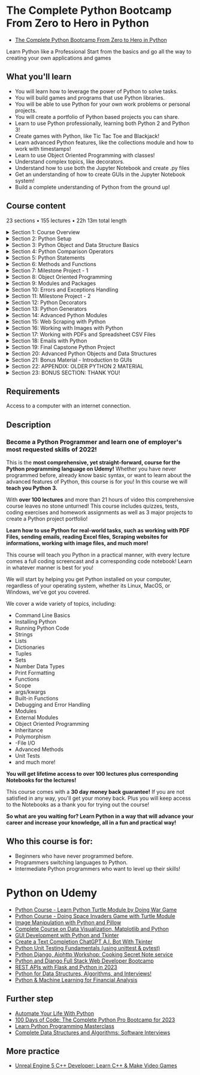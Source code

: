 # The Complete Python Bootcamp From Zero to Hero in Python

- [The Complete Python Bootcamp From Zero to Hero in Python](https://www.udemy.com/course/complete-python-bootcamp/)

Learn Python like a Professional Start from the basics and go all the way to creating your own applications and games

##  What you'll learn
-   You will learn how to leverage the power of Python to solve tasks.
-   You will build games and programs that use Python libraries.
-   You will be able to use Python for your own work problems or personal projects.
-   You will create a portfolio of Python based projects you can share.
-   Learn to use Python professionally, learning both Python 2 and Python 3!
-   Create games with Python, like Tic Tac Toe and Blackjack!
-   Learn advanced Python features, like the collections module and how to work with timestamps!
-   Learn to use Object Oriented Programming with classes!
-   Understand complex topics, like decorators.
-   Understand how to use both the Jupyter Notebook and create .py files
-   Get an understanding of how to create GUIs in the Jupyter Notebook system!
-   Build a complete understanding of Python from the ground up!

## Course content

23 sections • 155 lectures • 22h 13m total length

<details>
  <summary> Section 1: Course Overview </summary>

  -   [1. Auto-Welcome Message](contents/1_Auto-Welcome-Message.md)
  -   [2. Course Introduction](contents/2_Course-Introduction.md)
  -   [3. Course Curriculum Overview](contents/3_Course-Curriculum-Overview.md)
  -   [4. Why Python?](contents/4_Why-Python%3F.md)
  -   [5. Course FAQs](contents/5_Course-FAQs.md)
</details>

<details>
  <summary> Section 2: Python Setup </summary>

  -   [6.  Command Line Basics](contents/6_Command-Line-Basics.md)
  -   [7.  Installing Python (Step by Step)](contents/7_Installing-Python-(Step-by-Step).md)
  -   [8.  Running Python Code](contents/8_Running-Python-Code.md)
  -   [9.  Getting the Notebooks and the Course Material](contents/9_Getting-the-Notebooks-and-the-Course-Material.md)
  -   [10. Git and Github Overview (Optional)](contents/10_Git-and-Github-Overview-(Optional).md)
</details>

<details>
  <summary> Section 3: Python Object and Data Structure Basics </summary>

  -  [11. Command Line Basics](contents/11_Introduction-to-Python-Data-Types.md)
  -  [12. Python Numbers](contents/12_Python-Numbers.md)
  -  [13. Numbers - FAQ](contents/13_Numbers-FAQ.md)    
  -  [14. Variable Assignments](contents/14_Variable-Assignments.md)  
  -  [15. Introduction to Strings](contents/15_Introduction-to-Strings.md)  
  -  [16. Indexing and Slicing with Strings](contents/16_Indexing-and-Slicing-with-Strings.md)   
  -  [17. String Properties and Methods](contents/17_String-Properties-and-Methods.md)
  -  [18. Strings -FAQ](contents/18_Strings-FAQ.md)    
  -  [19. Print Formatting with Strings](contents/19_Print-Formatting-with-Strings.md)  
  -  [20. Print Formatting FAQs](contents/20_Print-Formatting-FAQs.md)    
  -  [21. Lists in Python](contents/21_Lists-in-Python.md)   
  -  [22. Lists - FAQ](contents/22_Lists-FAQ.md)  
  -  [23. Dictionaries in Python](contents/23_Dictionaries-in-Python.md)    
  -  [24. Dictionaries - FAQ](contents/24_Dictionaries-FAQ.md) 
  -  [25. Tuples with Python](contents/25_Tuples-with-Python.md)
  -  [26. Sets in Python](contents/26_Sets-in-Python.md) 
  -  [27. Booleans in Python](contents/27_Booleans-in-Python.md)
  -  [28. I/O with Basic Files in Python](contents/28_IO-with-Basic-Files-in-Python.md)
  -  [29. Resources for More Basic Practice](contents/29_Resources-for-More-Basic-Practice.md)
  -  [30. Python Objects and Data Structures Assessment Test Overview](contents/30_Python-Objects-and-Data-Structures-Assessment-Test-Overview.md)
  -  [31. Python Objects and Data Structures Assessment Test Solutions](contents/31_Python-Objects-and-Data-Structures-Assessment-Test-Solutions.md)
</details>

<details>
  <summary> Section 4: Python Comparison Operators </summary>

  -   [32. Comparison Operators in Python](contents/32_Comparison-Operators-in-Python.md)
  -   [33. Chaining Comparison Operators in Python with Logical Operators](contents/33_Chaining-Comparison-Operators-in-Python-with-Logical-Operators.md)
</details>

<details>
  <summary> Section 5: Python Statements </summary>

  -   [34. If Elif and Else Statements in Python](contents/34_If-Elif-and-Else-Statements-in-Python.md)
  -   [35. For Loops in Python](contents/35_For-Loops-in-Python.md)  
  -   [36. While Loops in Python](contents/36_While-Loops-in-Python.md)  
  -   [37. Useful Operators in Python](contents/37_Useful-Operators-in-Python.md)  
  -   [38. List Comprehensions in Python](contents/38_List-Comprehensions-in-Python.md)  
  -   [39. Python Statements Test Overview](contents/39_Python-Statements-Test-Overview.md)  
  -   [40. Python Statements Test Solutions](contents/40_Python-Statements-Test-Solutions.md)  
</details>

<details>
  <summary> Section 6: Methods and Functions </summary>

  -   [41. Methods and the Python Documentation](contents/41_Methods-and-the-Python-Documentation.md)
  -   [42. Introduction to Functions](contents/42_Introduction-to-Functions.md)  
  -   [43. def Keyword](contents/43_def-Keyword.md)  
  -   [44. Basics of Python Functions](contents/44_Basics-of-Python-Functions.md)  
  -   [45. Logic with Python Functions](contents/45_Logic-with-Python-Functions.md)  
  -   [46. Tuple Unpacking with Python Functions](contents/46_Tuple-Unpacking-with-Python-Functions.md)  
  -   [47. Interactions between Python Functions](contents/47_Interactions-between-Python-Functions.md)  
  -   [48. Overview of Quick Function Exercises #1-10](contents/48_Overview-of-Quick-Function-Exercises_1-10.md)  
  -   [49. *args and **kwargs in Python](contents/49_*args-and-**kwargs-in-Python.md) 
  -   [50. Function Practice Exercises - Overview](contents/50_Function-Practice-Exercises-Overview.md)
  -   [51. Function Practice Exercises - Solutions](contents/51_Function-Practice-Exercises-Solutions.md)
  -   [52. Function Practice - Solutions Level One](contents/52_Function-Practice-Solutions-Level-One.md)
  -   [53. Function Practice - Solutions Level Two](contents/53_Function-Practice-Solutions-Level-Two.md)
  -   [54. Function Exercise Solutions - Challenge Problem](contents/54_Function-Exercise-Solutions-Challenge-Problem.md)
  -   [55. Lambda Expressions, Map, and Filter Functions](contents/55_Lambda-Expressions-Map-and-Filter-Functions.md)
  -   [56. Nested Statements and Scope](contents/56_Nested-Statements-and-Scope.md)
  -   [57. Methods and Functions Homework Overview](contents/57_Methods-and-Functions-Homework-Overview.md)
  -   [58. Methods and Functions Homework - Solutions](contents/58_Methods-and-Functions-Homework-Solutions.md)
</details>

<details>
  <summary> Section 7: Milestone Project - 1 </summary>

  -   [59. Introduction to Warm Up Project Exercises](contents/59_Introduction-to-Warm-Up-Project-Exercises.md)
  -   [60. Displaying Information](contents/60_Displaying-Information.md)  
  -   [61. Accepting User Input](contents/61_Accepting-User-Input.md)  
  -   [62. Validating User Input](contents/62_Validating-User-Input.md)  
  -   [63. Simple User Interaction](contents/63_Simple-User-Interaction.md)  
  -   [64. First Python Milestone Project Overview](contents/64_First-Python-Milestone-Project-Overview.md)  
  -   [65. Milestone Project Help](contents/65_Milestone-Project-Help.md)  
  -   [66. Solution Overview for MileStone Project 1 - Part One](contents/66_Solution-Overview-for-MileStone-Project-1-Part-One.md)  
  -   [67. Solution Overview for MileStone Project 1 - Part Two](contents/67_Solution-Overview-for-MileStone-Project-1-Part-Two.md)  
</details>

<details>
  <summary> Section 8: Object Oriented Programming </summary>

  -   [68. Object Oriented Programming - Introduction](contents/68_Object-Oriented-Programming-Introduction.md)
  -   [69. Object Oriented Programming - Attributes and Class Keyword](contents/69_OOP-Attributes-and-Class-Keyword.md)  
  -   [70. Object Oriented Programming - Class Object Attributes and Methods](contents/70_OOP-Class-Object-Attributes-and-Methods.md)  
  -   [71. Object Oriented Programming - Inheritance and Polymorphism](contents/71_OOP-Inheritance-and-Polymorphism.md)  
  -   [72. Object Oriented Programming - Special (Magic/Dunder) Methods](contents/72_OOP-Special_Magic_Dunder-Methods.md)  
  -   [73. Object Oriented Programming - Homework](contents/73_OOP-Homework.md)  
  -   [74. Object Oriented Programming - Homework Solutions](contents/74_OOP-Homework-Solutions.md)  
  -   [75. Object Oriented Programming - Challenge Overview](contents/75_OOP-Challenge-Overview.md)  
  -   [76. Object Oriented Programming - Challenge Solution](contents/76_OOP-Challenge-Solution.md)  
</details>

<details>
  <summary> Section 9: Modules and Packages </summary>

  -   [77. Pip Install and PyPi](contents/77_Pip-Install-and-PyPi.md)
  -   [78. Modules and Packages](contents/78_Modules-and-Packages.md)  
  -   [79. `__name__` and `"__main__"`](contents/79___name__%20and-%22__main__%22.md)  
</details>

<details>
  <summary> Section 10: Errors and Exceptions Handling </summary>

  -   [80. Errors and Exception Handling](contents/80_Errors-and-Exception-Handling.md)
  -   [81. Errors and Exceptions Homework](contents/81_Errors-and-Exceptions-Homework.md)  
  -   [82. Errors and Exception Homework - Solutions](contents/82_Errors-and-Exception-Homework-Solutions.md)  
  -   [83. Update for Pylint Users](contents/83_Update-for-Pylint-Users.md)  
  -   [84. Pylint Overview](contents/84_Pylint-Overview.md)  
  -   [85. Running tests with the Unittest Library](contents/85_Running-tests-with-the-Unittest-Library.md)  
</details>

<details>
  <summary> Section 11: Milestone Project - 2 </summary>

  -   [86. Introduction to Milestone Project 2 Section Warmup](contents/86_Introduction-to-Milestone-Project-2-Section-Warmup.md)
  -   [87. Card Class](contents/87_Card%20Class.md)  
  -   [88. Deck Class](contents/88_Deck-Class.md)  
  -   [89. Player Class](contents/89_Player-Class.md)  
  -   [90. Game Logic - Part One](contents/90_Game-Logic-Part-One.md)  
  -   [91. Game Logic - Part Two](contents/91_Game-Logic-Part-Two.md)  
  -   [92. Game Logic - Part Three](contents/92_Game-Logic-Part-Three.md)  
  -   [93. Milestone Project 2 Overview](contents/93_Milestone-Project-2-Overview.md)  
  -   [94. Solution Walkthrough - Card and Deck classes](contents/94_Solution-Walkthrough-Card-and-Deck-classes.md)  
  -   [95. Solution Walkthrough - Hand and Chip Classes](contents/95_Solution-Walkthrough-Hand-and-Chip-Classes.md)  
  -   [96. Solution Walkthrough - Functions for Game Play](contents/96_Solution-Walkthrough-Functions-for-Game-Play.md)  
  -   [97. Solutions Walkthrough - Final Gameplay Script](contents/97_Solutions-Walkthrough-Final-Gameplay-Script.md)  
</details>

<details>
  <summary> Section 12: Python Decorators </summary>

  -   [98. Decorators with Python Overview](contents/98_Decorators-with-Python-Overview.md)
  -   [99. Decorators Homework](contents/99_Decorators-Homework.md)  
</details>

<details>
  <summary> Section 13: Python Generators </summary>

  -   [100. Generators with Python](contents/100_Generators-with-Python.md)
  -   [101. Generators Homework Overview](contents/101_Generators-Homework-Overview.md)  
  -   [102. Generators Homework Solutions](contents/102_Generators-Homework-Solutions.md)  
</details>

<details>
  <summary> Section 14: Advanced Python Modules </summary>

  -   [103. Introduction to Advanced Python Modules](contents/103_Introduction-to-Advanced-Python-Modules.md)
  -   [104. Python Collections Module](contents/104_Python-Collections-Module.md)  
  -   [105. Opening and Reading Files and Folders (Python OS Module)](contents/105_Opening-and-Reading-Files-and-Folders-Python-OS-Module.md)
  -   [106. Python Datetime Module](contents/106_Python-Datetime-Module.md)  
  -   [107. Python Math and Random Modules](contents/107_Python-Math-and-Random-Modules.md)  
  -   [108. Python Debugger](contents/108_Python-Debugger.md)  
  -   [109. Python Regular Expressions Part One](contents/109_Python-Regular-Expressions-Part-One.md)  
  -   [110. Python Regular Expressions Part Two](contents/110_Python-Regular-Expressions-Part-Two.md)  
  -   [111. Python Regular Expressions Part Three](contents/111_Python-Regular-Expressions-Part-Three.md)  
  -   [112. Timing Your Python Code](contents/112_Timing-Your-Python-Code.md)  
  -   [113. Zipping and Unzipping files with Python](contents/113_Zipping-and-Unzipping-files-with-Python.md)  
  -   [114. Advanced Python Module Puzzle - Overview](contents/114_Advanced-Python-Module-Puzzle-Overview.md)  
  -   [115. Advanced Python Module Puzzle - Solution](contents/115_Advanced-Python-Module-Puzzle-Solution.md)  
</details>

<details>
  <summary> Section 15: Web Scraping with Python </summary>

  -   [116. Introduction to Web Scraping](contents/116_Introduction-to-Web-Scraping.md)
  -   [117. Setting Up Web Scraping Libraries](contents/117_Setting-Up-Web-Scraping-Libraries.md) 
  -   [118. Python Web Scraping - Grabbing a Title](contents/118_Python-Web-Scraping-Grabbing-a-Title.md) 
  -   [119. Python Web Scraping - Grabbing a Class](contents/119_Python-Web-Scraping-Grabbing-a-Class.md) 
  -   [120. Python Web Scraping - Grabbing an Image](contents/120_Python-Web-Scraping-Grabbing-an-Image.md) 
  -   [121. Python Web Scraping - Book Examples Part One](contents/121_Python-Web-Scraping-Book-Examples-Part-One.md) 
  -   [122. Python Web Scraping - Book Examples Part Two](contents/122_Python-Web-Scraping-Book-Examples-Part-Two.md) 
  -   [123. Python Web Scraping - Exercise Overview](contents/123_Python-Web-Scraping-Exercise-Overview.md) 
  -   [124. Python Web Scraping - Exercise Solutions](contents/124_Python-Web-Scraping-Exercise-Solutions.md) 
</details>

<details>
  <summary> Section 16: Working with Images with Python </summary>

  -   [125. Introduction to Images with Python](contents/125_Introduction-to-Images-with-Python.md)
  -   [126. Working with Images with Python](contents/126_Working-with-Images-with-Python.md) 
  -   [127. Python Image Exercises - Overview](contents/127_Python-Image-Exercises-Overview.md) 
  -   [128. Python Image Exercises - Solution](contents/128_Python-Image-Exercises-Solution.md)   
</details>

<details>
  <summary> Section 17: Working with PDFs and Spreadsheet CSV Files </summary>

  -   [129. Introduction to PDFs and Spreadsheets with Python](contents/129_Introduction-to-PDFs-and-Spreadsheets-with-Python.md)
  -   [130. Working with CSV Files in Python](contents/130_Working-with-CSV-Files-in-Python.md) 
  -   [131. Working with PDF Files in Python](contents/131_Working-with-PDF-Files-in-Python.md) 
  -   [132. PDFs and Spreadsheets Python Puzzle Exercise](contents/132_PDFs-and-Spreadsheets-Python-Puzzle-Exercise.md)   
  -   [133. PDFs and Spreadsheets Python Puzzle Exercise - Solutions](contents/133_PDFs-and-Spreadsheets-Python-Puzzle-Exercise-Solutions.md)   
</details>

<details>
  <summary> Section 18: Emails with Python </summary>

  -   [134. Introduction to Emails with Python](contents/134_Introduction-to-Emails-with-Python.md)
  -   [135. Sending Emails with Python](contents/135_Sending-Emails-with-Python.md) 
  -   [136. Receiving Emails with Python](contents/136_Receiving-Emails-with-Python.md)    
</details>

<details>
  <summary> Section 19: Final Capstone Python Project </summary>

  -   [137. Final Capstone Project](contents/137_Final-Capstone-Project.md)    
</details>

<details>
  <summary> Section 20: Advanced Python Objects and Data Structures </summary>

  -   [138. Advanced Numbers](contents/138_Advanced-Numbers.md)
  -   [139. Advanced Strings](contents/139_Advanced-Strings.md) 
  -   [140. Advanced Sets](contents/140_Advanced-Sets.md)    
  -   [141. Advanced Dictionaries](contents/141_Advanced-Dictionaries.md)    
  -   [142. Advanced Lists](contents/142_Advanced-Lists.md)    
  -   [143. Advanced Python Objects Assessment Test](contents/143_Advanced-Python-Objects-Assessment-Test.md)    
  -   [144. Advanced Python Objects Test - Solutions](contents/144_Advanced-Python-Objects-Test-Solutions.md)    
</details>

<details>
  <summary> Section 21: Bonus Material - Introduction to GUIs </summary>

  -   [145. Introduction to GUIs](contents/145_Introduction-to-GUIs.md)
  -   [146. Quick note about ipywidgets](contents/146_Quick-note-about-ipywidgets.md) 
  -   [147. Interact Functionality with GUIs](contents/147_Interact-Functionality-with-GUIs.md)    
  -   [148. GUI Widget Basics](contents/148_GUI-Widget-Basics.md)    
  -   [149. List of Possible Widgets](contents/149_List-of-Possible-Widgets.md)    
  -   [150. Widget Styling and Layouts](contents/150_Widget-Styling-and-Layouts.md)    
  -   [151. Example of what a Widget can do!](contents/151_Example-of-what-a-Widget-can-do.md)    
</details>

<details>
  <summary> Section 22: APPENDIX: OLDER PYTHON 2 MATERIAL </summary>

  -   [152. Objects and Data Structures Assessment - Solutions](contents/152_Objects-and-Data-Structures-Assessment-Solutions.md)
  -   [153. Comparison Operators](contents/153_Comparison-Operators.md) 
  -   [154. Chained Comparison Operators](contents/154_Chained-Comparison-Operators.md)  
</details>

<details>
  <summary> Section 23: BONUS SECTION: THANK YOU! </summary>

  -   [155. BONUS LECTURE](contents/155_BONUS-LECTURE.md)
 </details>

##  Requirements

Access to a computer with an internet connection.

##  Description

### Become a Python Programmer and learn one of employer's most requested skills of 2022!

This is the **most comprehensive, yet straight-forward, course for the Python programming language on Udemy!** Whether you have never programmed before, already know basic syntax, or want to learn about the advanced features of Python, this course is for you! In this course we will **teach you Python 3.**

With **over 100 lectures** and more than 21 hours of video this comprehensive course leaves no stone unturned! This course includes quizzes, tests, coding exercises and homework assignments as well as 3 major projects to create a Python project portfolio!

**Learn how to use Python for real-world tasks, such as working with PDF Files, sending emails, reading Excel files, Scraping websites for informations, working with image files, and much more!**

This course will teach you Python in a practical manner, with every lecture comes a full coding screencast and a corresponding code notebook! Learn in whatever manner is best for you!

We will start by helping you get Python installed on your computer, regardless of your operating system, whether its Linux, MacOS, or Windows, we've got you covered.

We cover a wide variety of topics, including:

-   Command Line Basics
-   Installing Python
-   Running Python Code
-   Strings
-   Lists 
-   Dictionaries
-   Tuples
-   Sets
-   Number Data Types
-   Print Formatting
-   Functions
-   Scope
-   args/kwargs
-   Built-in Functions
-   Debugging and Error Handling
-   Modules
-   External Modules
-   Object Oriented Programming
-   Inheritance
-   Polymorphism
-   -File I/O
-   Advanced Methods
-   Unit Tests
-   and much more!

**You will get lifetime access to over 100 lectures plus corresponding Notebooks for the lectures!**

This course comes with a **30 day money back guarantee!** If you are not satisfied in any way, you'll get your money back. Plus you will keep access to the Notebooks as a thank you for trying out the course!

**So what are you waiting for? Learn Python in a way that will advance your career and increase your knowledge, all in a fun and practical way!**

##  Who this course is for:
-   Beginners who have never programmed before.
-   Programmers switching languages to Python.
-   Intermediate Python programmers who want to level up their skills!

#  Python on Udemy
-   [Python Course - Learn Python Turtle Module by Doing War Game](Python-Course_Learn-Python-Turtle-Module-by-Doing-War-Game/Readme.md)
-   [Python Course - Doing Space Invaders Game with Turtle Module](Python-Course_Doing-Space-Invaders-Game-with-Turtle-Module/Readme.md)
-   [Image Manipulation with Python and Pillow](Image-Manipulation-with-Python-and-Pillow/Readme.md)  
-   [Complete Course on Data Visualization, Matplotlib and Python](Complete-Course-on-Data-Visualization-Matplotlib-and-Python/Readme.md)  
-   [GUI Development with Python and Tkinter](GUI-Development-with-Python-and-Tkinter/Readme.md)
-   [Create a Text Completion ChatGPT A.I. Bot With Tkinter](https://www.udemy.com/course/create-a-chatgpt-ai-bot-with-tkinter)
-   [Python Unit Testing Fundamentals (using unittest & pytest)](https://www.udemy.com/course/python-unit-testing-fundamentals/)
-   [Python Django, Aiohttp Workshop: Cooking Secret Note service](https://www.udemy.com/course/python-django-workshop-cooking-secret-note-service/#reviews)
-   [Python and Django Full Stack Web Developer Bootcamp](https://www.udemy.com/course/python-and-django-full-stack-web-developer-bootcamp)
-   [REST APIs with Flask and Python in 2023](https://www.udemy.com/course/rest-api-flask-and-python/)
-   [Python for Data Structures, Algorithms, and Interviews!](https://www.udemy.com/course/python-for-data-structures-algorithms-and-interviews/)
-   [Python & Machine Learning for Financial Analysis](https://www.udemy.com/course/ml-and-python-in-finance-real-cases-and-practical-solutions)

## Further step
-   [Automate Your Life With Python](https://www.udemy.com/course/automate-your-life-with-python)
-   [100 Days of Code: The Complete Python Pro Bootcamp for 2023](https://www.udemy.com/course/100-days-of-code)
-   [Learn Python Programming Masterclass](https://www.udemy.com/course/python-the-complete-python-developer-course/)
-   [Complete Data Structures and Algorithms: Software Interviews](https://www.udemy.com/course/data-structures-and-algorithms-software-interviews)


##  More practice
-   [Unreal Engine 5 C++ Developer: Learn C++ & Make Video Games](https://www.udemy.com/course/unrealcourse/)
